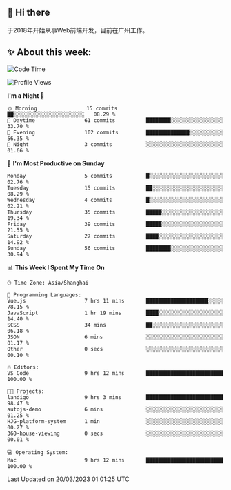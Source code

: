 ## 👋 Hi there

于2018年开始从事Web前端开发，目前在广州工作。

<!--![](https://github-readme-stats.vercel.app/api?username=fxpixels&theme=graywhite&hide_border=true)
![](https://github-readme-stats.vercel.app/api/top-langs/?username=fxpixels&hide_border=true&layout=compact)
-->
<!--
<img src="https://github-readme-stats.vercel.app/api?username=fxpixels&theme=graywhite&hide_border=true" width="500" alt=""/>
<img src="https://github-readme-stats.vercel.app/api/top-langs/?username=fxpixels&hide_border=true&layout=compact" width="300" alt=""/>
-->
## ✨ About this week:
<!--START_SECTION:waka-->
![Code Time](http://img.shields.io/badge/Code%20Time-3%2C391%20hrs%2020%20mins-blue)

![Profile Views](http://img.shields.io/badge/Profile%20Views-0-blue)

**I'm a Night 🦉** 

```text
🌞 Morning                15 commits          ██░░░░░░░░░░░░░░░░░░░░░░░   08.29 % 
🌆 Daytime                61 commits          ████████░░░░░░░░░░░░░░░░░   33.70 % 
🌃 Evening                102 commits         ██████████████░░░░░░░░░░░   56.35 % 
🌙 Night                  3 commits           ░░░░░░░░░░░░░░░░░░░░░░░░░   01.66 % 
```
📅 **I'm Most Productive on Sunday** 

```text
Monday                   5 commits           █░░░░░░░░░░░░░░░░░░░░░░░░   02.76 % 
Tuesday                  15 commits          ██░░░░░░░░░░░░░░░░░░░░░░░   08.29 % 
Wednesday                4 commits           █░░░░░░░░░░░░░░░░░░░░░░░░   02.21 % 
Thursday                 35 commits          █████░░░░░░░░░░░░░░░░░░░░   19.34 % 
Friday                   39 commits          █████░░░░░░░░░░░░░░░░░░░░   21.55 % 
Saturday                 27 commits          ████░░░░░░░░░░░░░░░░░░░░░   14.92 % 
Sunday                   56 commits          ████████░░░░░░░░░░░░░░░░░   30.94 % 
```


📊 **This Week I Spent My Time On** 

```text
🕑︎ Time Zone: Asia/Shanghai

💬 Programming Languages: 
Vue.js                   7 hrs 11 mins       ████████████████████░░░░░   78.15 % 
JavaScript               1 hr 19 mins        ████░░░░░░░░░░░░░░░░░░░░░   14.40 % 
SCSS                     34 mins             ██░░░░░░░░░░░░░░░░░░░░░░░   06.18 % 
JSON                     6 mins              ░░░░░░░░░░░░░░░░░░░░░░░░░   01.17 % 
Other                    0 secs              ░░░░░░░░░░░░░░░░░░░░░░░░░   00.10 % 

🔥 Editors: 
VS Code                  9 hrs 12 mins       █████████████████████████   100.00 % 

🐱‍💻 Projects: 
landigo                  9 hrs 3 mins        █████████████████████████   98.47 % 
autojs-demo              6 mins              ░░░░░░░░░░░░░░░░░░░░░░░░░   01.25 % 
HJG-platform-system      1 min               ░░░░░░░░░░░░░░░░░░░░░░░░░   00.27 % 
360-house-viewing        0 secs              ░░░░░░░░░░░░░░░░░░░░░░░░░   00.01 % 

💻 Operating System: 
Mac                      9 hrs 12 mins       █████████████████████████   100.00 % 
```


 Last Updated on 20/03/2023 01:01:25 UTC
<!--END_SECTION:waka-->

<!-- ![Visitor Badge](https://visitor-badge.laobi.icu/badge?page_id=fxpixels) -->

<!--
**FxPixels/FxPixels** is a ✨ _special_ ✨ repository because its `README.md` (this file) appears on your GitHub profile.

Here are some ideas to get you started:

- 🔭 I’m currently working on ...
- 🌱 I’m currently learning ...
- 👯 I’m looking to collaborate on ...
- 🤔 I’m looking for help with ...
- 💬 Ask me about ...
- 📫 How to reach me: ...
- 😄 Pronouns: ...
- ⚡ Fun fact: ...
-->

